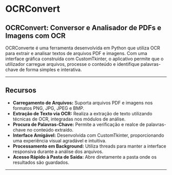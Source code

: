 # OCRConvert

## OCRConvert: Conversor e Analisador de PDFs e Imagens com OCR

OCRConverte é uma ferramenta desenvolvida em Python que utiliza OCR para extrair e analisar textos de arquivos PDF e imagens. Com uma interface gráfica construída com CustomTkinter, o aplicativo permite que o utilizador carregue arquivos, processe o conteúdo e identifique palavras-chave de forma simples e interativa.

---

## Recursos

- **Carregamento de Arquivos:** Suporta arquivos PDF e imagens nos formatos PNG, JPG, JPEG e BMP.
- **Extração de Texto via OCR:** Realiza a extração de texto utilizando técnicas de OCR, integradas nos módulos de análise.
- **Procura de Palavras-Chave:** Permite a verificação e realce de palavras-chave no conteúdo extraído.
- **Interface Amigável:** Desenvolvida com CustomTkinter, proporcionando uma experiência visual agradável e intuitiva.
- **Processamento em Background:** Utiliza threads para manter a interface responsiva durante a análise dos arquivos.
- **Acesso Rápido à Pasta de Saída:** Abre diretamente a pasta onde os resultados são guardados.

---
